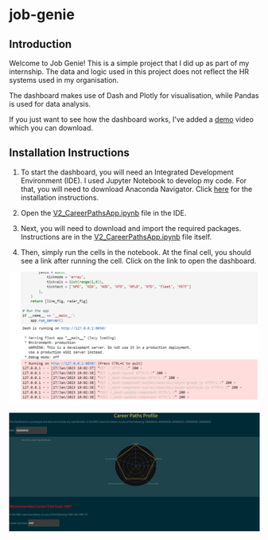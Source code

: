 # job-genie

## Introduction

Welcome to Job Genie! This is a simple project that I did up as part of my internship. The data and logic used in this project does not reflect the HR systems used in my organisation. 

The dashboard makes use of Dash and Plotly for visualisation, while Pandas is used for data analysis. 

If you just want to see how the dashboard works, I've added a [demo](https://github.com/u7338876/job-genie/blob/main/demo.mkv) video which you can download. 

## Installation Instructions

1. To start the dashboard, you will need an Integrated Development Environment (IDE). I used Jupyter Notebook to develop my code. For that, you will need to download Anaconda Navigator. Click [here](https://docs.anaconda.com/navigator/install/) for the installation instructions. 

2. Open the [V2_CareerPathsApp.ipynb](V2_CareerPathsApp.ipynb) file in the IDE. 

3. Next, you will need to download and import the required packages. Instructions are in the [V2_CareerPathsApp.ipynb](V2_CareerPathsApp.ipynb) file itself. 

4. Then, simply run the cells in the notebook. At the final cell, you should see a link after running the cell. Click on the link to open the dashboard. 

![alt text](https://github.com/u7338876/job-genie/blob/main/initialise.jpg)

![alt text](https://github.com/u7338876/job-genie/blob/main/dashboard.jpg)


